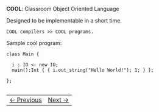 **COOL**: Classroom Object Oriented Language

Designed to be implementable in a short time.

`COOL compilers >> COOL programs.`

Sample cool program:
```
class Main {
  
  i : IO <- new IO;
  main():Int { { i.out_string("Hello World!"); 1; } };
  
};


```


<table><tr><td><a href="compiler_notes_3.md" >&larr; Previous</a></td><td><a href="compiler_notes_5.md" >Next &rarr;</a></td></tr></table>
